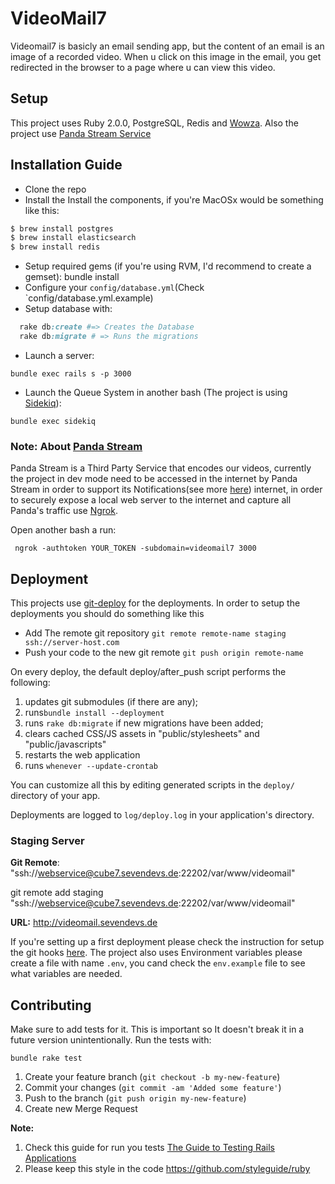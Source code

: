 # VideoMail7

Videomail7 is basicly an email sending app, but the content of an email is an image of a recorded video. When u click on this image in the email, you get redirected in the browser to a page where u can view this video.

## Setup

This project uses Ruby 2.0.0, PostgreSQL, Redis and [Wowza](http://www.wowza.com/pricing/installer). Also the project use
[Panda Stream Service](http://www.pandastream.com/)


## Installation Guide

- Clone the repo
- Install the Install the components, if you're MacOSx would be something like this:

```bash
$ brew install postgres
$ brew install elasticsearch
$ brew install redis
```

- Setup required gems (if you're using RVM, I'd recommend to create a gemset):
    bundle install
- Configure your `config/database.yml`(Check `config/database.yml.example)
- Setup database with:

```ruby
  rake db:create #=> Creates the Database
  rake db:migrate # => Runs the migrations
```

- Launch a server:

``bundle exec rails s -p 3000``

- Launch the Queue System in another bash (The project is using [Sidekiq](http://sidekiq.org/)):

``bundle exec sidekiq``


### Note: About [Panda Stream](http://pandastream.com)

Panda Stream is a Third Party Service that encodes our videos, currently the project in dev mode need to be accessed in the internet  by Panda Stream in order to support its Notifications(see more [here](http://www.pandastream.com/docs/notifications)) internet, in order to securely expose a local web server to the internet and capture all Panda's traffic use [Ngrok](https://ngrok.com).

Open another bash a run:

`` ngrok -authtoken YOUR_TOKEN -subdomain=videomail7 3000``

## Deployment

This projects use [git-deploy](https://github.com/mislav/git-deploy) for
the deployments. In order to setup the deployments you should do
something like this

- Add The remote git repository `git remote remote-name staging ssh://server-host.com`
- Push your code to the new git remote `git push origin remote-name`

On every deploy, the default deploy/after_push script performs the following:

1. updates git submodules (if there are any);
1. runs`bundle install --deployment`
1. runs `rake db:migrate` if new migrations have been added;
1. clears cached CSS/JS assets in "public/stylesheets" and "public/javascripts"
1. restarts the web application
1. runs `whenever --update-crontab`

You can customize all this by editing generated scripts in the `deploy/` directory of your app.

Deployments are logged to `log/deploy.log` in your application's directory.

### Staging Server

**Git Remote**: "ssh://webservice@cube7.sevendevs.de:22202/var/www/videomail"

git remote add staging "ssh://webservice@cube7.sevendevs.de:22202/var/www/videomail"

**URL:** http://videomail.sevendevs.de


If you're setting up a first deployment please check the instruction for
setup the git hooks [here](https://github.com/mislav/git-deploy#initial-setup). The project also uses Environment variables please create a file with name `.env`,
you cand check the `env.example` file to see what variables are needed.


## Contributing

Make sure to add tests for it. This is important so It doesn't break it in a future version unintentionally.
Run the tests with:

```
bundle rake test
```

1. Create your feature branch (`git checkout -b my-new-feature`)
1. Commit your changes (`git commit -am 'Added some feature'`)
1. Push to the branch (`git push origin my-new-feature`)
1. Create new Merge Request


**Note:**

1. Check this guide for run you tests [The Guide to Testing Rails Applications](http://edgeguides.rubyonrails.org/testing.html)
1. Please keep this style in the code https://github.com/styleguide/ruby
